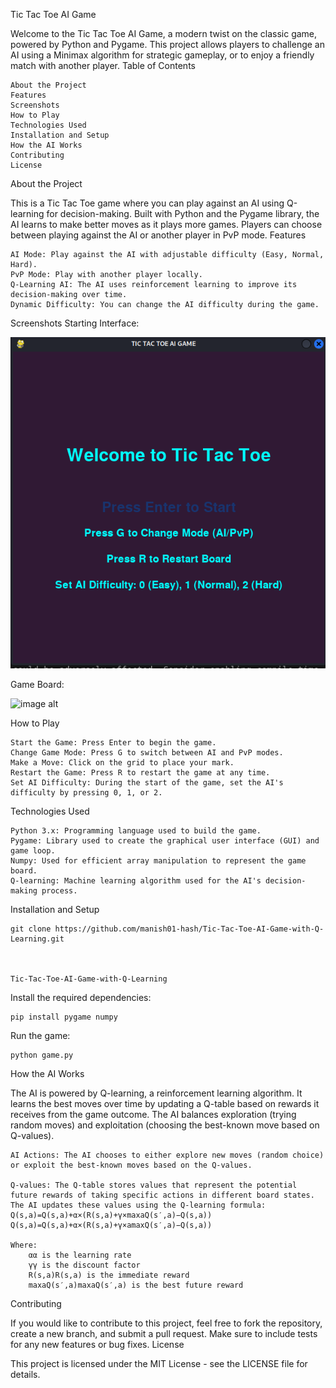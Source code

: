 Tic Tac Toe AI Game

Welcome to the Tic Tac Toe AI Game, a modern twist on the classic game, powered by Python and Pygame. This project allows players to challenge an AI using a Minimax algorithm for strategic gameplay, or to enjoy a friendly match with another player.
Table of Contents

    About the Project
    Features
    Screenshots
    How to Play
    Technologies Used
    Installation and Setup
    How the AI Works
    Contributing
    License

About the Project

This is a Tic Tac Toe game where you can play against an AI using Q-learning for decision-making. Built with Python and the Pygame library, the AI learns to make better moves as it plays more games. Players can choose between playing against the AI or another player in PvP mode.
Features

    AI Mode: Play against the AI with adjustable difficulty (Easy, Normal, Hard).
    PvP Mode: Play with another player locally.
    Q-Learning AI: The AI uses reinforcement learning to improve its decision-making over time.
    Dynamic Difficulty: You can change the AI difficulty during the game.

Screenshots
Starting Interface:

 ![image alt](https://github.com/manish01-hash/Tic-Tac-Toe-AI-Game-with-Q-Learning/blob/6daea188091d55affbdc63047347469f70006551/Tic%20tac%20toe%20home%20pic)

Game Board: 

 ![image alt]([https://github.com/manish01-hash/Tic-Tac-Toe-AI-Game-with-Q-Learning/blob/6daea188091d55affbdc63047347469f70006551/Tic%20tac%20toe%20home%20pic](https://github.com/manish01-hash/Tic-Tac-Toe-AI-Game-with-Q-Learning/blob/039cf56dd39575a4c559288e87bd5bb9cd34d57b/Game%20Board))


How to Play

    Start the Game: Press Enter to begin the game.
    Change Game Mode: Press G to switch between AI and PvP modes.
    Make a Move: Click on the grid to place your mark.
    Restart the Game: Press R to restart the game at any time.
    Set AI Difficulty: During the start of the game, set the AI's difficulty by pressing 0, 1, or 2.

Technologies Used

    Python 3.x: Programming language used to build the game.
    Pygame: Library used to create the graphical user interface (GUI) and game loop.
    Numpy: Used for efficient array manipulation to represent the game board.
    Q-learning: Machine learning algorithm used for the AI's decision-making process.

Installation and Setup

    git clone https://github.com/manish01-hash/Tic-Tac-Toe-AI-Game-with-Q-Learning.git


    
    Tic-Tac-Toe-AI-Game-with-Q-Learning


Install the required dependencies:

    pip install pygame numpy

Run the game:

    python game.py

How the AI Works

The AI is powered by Q-learning, a reinforcement learning algorithm. It learns the best moves over time by updating a Q-table based on rewards it receives from the game outcome. The AI balances exploration (trying random moves) and exploitation (choosing the best-known move based on Q-values).

    AI Actions: The AI chooses to either explore new moves (random choice) or exploit the best-known moves based on the Q-values.

    Q-values: The Q-table stores values that represent the potential future rewards of taking specific actions in different board states. The AI updates these values using the Q-learning formula:
    Q(s,a)=Q(s,a)+α×(R(s,a)+γ×max⁡aQ(s′,a)−Q(s,a))
    Q(s,a)=Q(s,a)+α×(R(s,a)+γ×amax​Q(s′,a)−Q(s,a))

    Where:
        αα is the learning rate
        γγ is the discount factor
        R(s,a)R(s,a) is the immediate reward
        max⁡aQ(s′,a)maxa​Q(s′,a) is the best future reward

Contributing

If you would like to contribute to this project, feel free to fork the repository, create a new branch, and submit a pull request. Make sure to include tests for any new features or bug fixes.
License

This project is licensed under the MIT License - see the LICENSE file for details.
